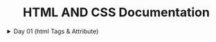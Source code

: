 
<div align="center">
<h1>HTML AND CSS Documentation</h1>
</div>
<details>
<summary>Day 01 (html Tags & Attribute)</summary>

-  
    ### 1. **Tags and Attributes**
    
    HTML tags define the structure of the webpage. Attributes provide additional information about elements.
    
    ### Types of Tags:
    
    - **Container Tag**: A tag that has both an opening and closing part.
        - Example:
        In this example, the `<p>` tag is a container tag with an opening tag `<p>` and a closing tag `</p>`.
            
            ```html
            <p>Content goes here</p>
            
            ```
            
    - **Empty Tag**: A tag that doesn’t require a closing tag.
        - Example:
        The `<hr>` tag is an empty tag that creates a horizontal line.
            
            ```html
            <hr>
            
            ```
            
    
    ### Tag Syntax:
    
    - **Opening Tag**: The starting part of an element. It contains the tag name enclosed in angle brackets. Example: `<h1>`.
    - **Closing Tag**: The ending part of an element. It is similar to the opening tag but includes a forward slash. Example: `</h1>`.
    - **Element**: The entire structure including the opening tag, content, and closing tag.
        - Example: `<h1>HTML Day 01</h1>`. This is an element consisting of the `<h1>` opening tag, content, and `</h1>` closing tag.
    
    ### Why Do We Use Attributes?
    
    Attributes provide additional information about an element, such as how it should behave or appear. They are written inside the opening tag. For example:
    
    ```html
    <h3 align="center">Day 01</h3>
    
    ```
    
    Here, the `align` attribute centers the heading text.
    
    ---
    
    ### 2. **Inside the `<head>` Tag**
    
    The `<head>` tag contains metadata and resources that are important for the browser but not directly displayed on the webpage. Let’s go over the different elements in the head.
    
    ### Metadata Tags:
    
    - **`<meta charset="UTF-8">`**: Defines the character set for the document as UTF-8, which supports multiple languages and characters.
        - Code:
            
            ```html
            <meta charset="UTF-8">
            
            ```
            
    - **`<meta http-equiv="X-UA-Compatible" content="ID=edge">`**: Ensures compatibility with the latest version of Internet Explorer.
        - Code:
            
            ```html
            <meta http-equiv="X-UA-Compatible" content="ID=edge">
            
            ```
            
    - **`<meta name="viewport" content="width=device-width, initial-scale=1.0">`**: Sets the viewport to match the device’s width and ensures the content is scaled properly on different screens.
        - Code:
            
            ```html
            <meta name="viewport" content="width=device-width, initial-scale=1.0">
            
            ```
            
    - **`<meta name="description" content="html">`**: Provides a brief description of the webpage, which is used by search engines for ranking.
        - Code:
            
            ```html
            <meta name="description" content="html">
            
            ```
            
    - **`<meta name="keywords" content="html, HTML">`**: Contains keywords that describe the content of the webpage, helping search engines index the page.
        - Code:
            
            ```html
            <meta name="keywords" content="html, HTML">
            
            ```
            
    - **`<meta name="author" content="Tumpa Moni Mim">`**: Specifies the author of the webpage.
        - Code:
            
            ```html
            <meta name="author" content="Tumpa Moni Mim">
            
            ```
            
    
    ### Title Tag:
    
    The `<title>` tag defines the title of the webpage, which is displayed in the browser tab.
    
    - Code:
        
        ```html
        <title>Tumpa Moni Mim</title>
        
        ```
        
    
    ### Link Tag (Optional):
    
    If you want to link an external resource such as a CSS file, you use the `<link>` tag. This wasn’t included in your code, but an example would look like:
    
    - Code:
        
        ```html
        <link rel="stylesheet" href="styles.css">
        
        ```
        
    
    ### Style Tag (Optional):
    
    The `<style>` tag allows you to write internal CSS styles. Here’s an example:
    
    - Code:
        
        ```html
        <style>
            h1 {
                color: blue;
            }
        </style>
        
        ```
        
    
    ---
    
    ### 3. **Headings, Paragraphs, Align Attribute, and Horizontal Rule**
    
    ### Headings:
    
    There are six levels of headings in HTML, from `<h1>` (the largest) to `<h6>` (the smallest). Your code includes all of them:
    
    - Code:
        
        ```html
        <h1>HTML day 01</h1>
        <h2>HTML day 01</h2>
        <h3>HTML day 01</h3>
        <h4>HTML day 01</h4>
        <h5>HTML day 01</h5>
        <h6>HTML day 01</h6>
        
        ```
        
    
    ### Paragraph:
    
    Paragraphs in HTML are created using the `<p>` tag, which defines a block of text.
    
    - Code:
        
        ```html
        <p>Lorem ipsum dolor sit amet consectetur adipisicing elit...</p>
        
        ```
        
    
    ### Align Attribute:
    
    In your example, the `align` attribute is used in the `<h3>` tag to center the text. The `align` attribute has been deprecated in HTML5, and it's recommended to use CSS for alignment, but here’s how it works in your code:
    
    - Code:
        
        ```html
        <h3 align="center">Day 01</h3>
        
        ```
        
    
    ### Horizontal Rule (`<hr>`):
    
    The `<hr>` tag creates a horizontal line to visually separate content. It is an empty tag, so it doesn’t require a closing tag.
    
    - Code:
        
        ```html
        <hr>
        
        ```
        
    
    ---
    
    ### Full Example of Code:
    
    ```html
    <!DOCTYPE html>
    <html lang="en">
    <head>
        <meta charset="UTF-8">
        <meta name="viewport" content="width=device-width, initial-scale=1.0">
        <meta http-equiv="X-UA-Compatible" content="ID=edge">
        <meta name="description" content="html">
        <meta name="keywords" content="html, HTML">
        <meta name="author" content="Tumpa Moni Mim">
        <title>Tumpa Moni Mim</title>
    </head>
    <body>
    
        <h3 align="center">Day 01 <br>
            Basic Structure of HTML</h3>
        <hr>
    
        <!-- Headings -->
        <h1>HTML day 01</h1>
        <h2>HTML day 01</h2>
        <h3>HTML day 01</h3>
        <h4>HTML day 01</h4>
        <h5>HTML day 01</h5>
        <h6>HTML day 01</h6>
    
        <!-- Paragraph -->
        <p>Lorem ipsum dolor sit amet consectetur adipisicing elit. Recusandae, sequi iste quae error perferendis impedit eos...</p>
    
        <hr>
    
    </body>
    </html>
    ```
    
    ### Output of Code:
    
    ![1](https://i.imgur.com/imjkpuM.png)

</details>
